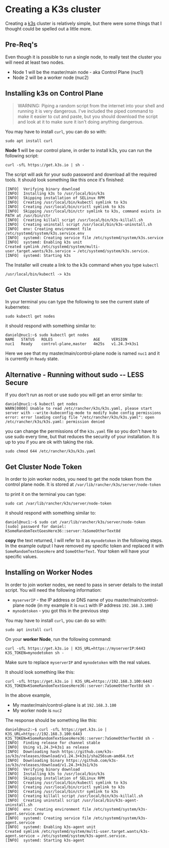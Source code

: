 # Creating a K3s cluster

Creating a [k3s](https://k3s.io/) cluster is relatively simple, but there were some things that I thought could be spelled out a little more.

## Pre-Req's

Even though it is possible to run a single node, to really test the cluster you will need at least two nodes.

* Node 1 will be the master/main node - aka Control Plane (nuc1)
* Node 2 will be a worker node (nuc2)

## Installing k3s on Control Plane

>WARNING: Piping a random script from the internet into your shell and running it is very dangerous. I've included the piped command to make it easier to cut and paste, but you should download the script and look at it to make sure it isn't doing anything dangerous.

You may have to install `curl`, you can do so with:

```shell
sudo apt install curl
```

**Node 1** will be our control plane, in order to install k3s, you can run the following script:

```shell
curl -sfL https://get.k3s.io | sh -
```

The script will ask for your sudo password and download all the required tools. It should look something like this once it's finished:

```shell
[INFO]  Verifying binary download
[INFO]  Installing k3s to /usr/local/bin/k3s
[INFO]  Skipping installation of SELinux RPM
[INFO]  Creating /usr/local/bin/kubectl symlink to k3s
[INFO]  Creating /usr/local/bin/crictl symlink to k3s
[INFO]  Skipping /usr/local/bin/ctr symlink to k3s, command exists in PATH at /usr/bin/ctr
[INFO]  Creating killall script /usr/local/bin/k3s-killall.sh
[INFO]  Creating uninstall script /usr/local/bin/k3s-uninstall.sh
[INFO]  env: Creating environment file /etc/systemd/system/k3s.service.env
[INFO]  systemd: Creating service file /etc/systemd/system/k3s.service
[INFO]  systemd: Enabling k3s unit
Created symlink /etc/systemd/system/multi-user.target.wants/k3s.service → /etc/systemd/system/k3s.service.
[INFO]  systemd: Starting k3s
```

The Installer will create a link to the k3s command when you type `kubectl`

```shell
/usr/local/bin/kubectl -> k3s
```

## Get Cluster Status

In your terminal you can type the following to see the current state of kubernetes:

```shell
sudo kubectl get nodes
```

it should respond with something similar to:

```shell
daniel@nuc1:~$ sudo kubectl get nodes
NAME   STATUS   ROLES                  AGE     VERSION
nuc1   Ready    control-plane,master   4m25s   v1.24.3+k3s1
```

Here we see that my master/main/control-plane node is named `nuc1` and it is currently in `Ready` state.

## Alternative - Running without sudo -- LESS Secure

If you don't run as root or use sudo you will get an error similar to:

```shell
daniel@nuc1:~$ kubectl get nodes
WARN[0000] Unable to read /etc/rancher/k3s/k3s.yaml, please start server with --write-kubeconfig-mode to modify kube config permissions 
error: error loading config file "/etc/rancher/k3s/k3s.yaml": open /etc/rancher/k3s/k3s.yaml: permission denied
```

you can change the permissions of the `k3s.yaml` file so you don't have to use sudo every time, but that reduces the security of your installation. It is up to you if you are ok with taking the risk.

```shell
sudo chmod 644 /etc/rancher/k3s/k3s.yaml
```

## Get Cluster **Node Token**

In order to join worker nodes, you need to get the node token from the control plane node. It is stored at `/var/lib/rancher/k3s/server/node-token`

to print it on the terminal you can type:

```shell
sudo cat /var/lib/rancher/k3s/server/node-token
```

it should respond with something similar to:

```shell
daniel@nuc1:~$ sudo cat /var/lib/rancher/k3s/server/node-token
[sudo] password for daniel: 
KSomeRandomTextGoesHere36::server:7aSomeOtherText8d
```

**copy** the text returned, I will refer to it as `mynodetoken` in the following steps. In the example output I have removed my specific token and replaced it with `SomeRandomTextGoesHere` and `SomeOtherText`. Your token will have your specific values.

## Installing on **Worker Nodes**

In order to join worker nodes, we need to pass in server details to the install script. You will need the following information:

* `myserverIP` - the IP address or DNS name of you master/main/control-plane node (in my example it is `nuc1` with IP address `192.168.3.100`)
* `mynodetoken` - you got this in the previous step

You may have to install `curl`, you can do so with:

```shell
sudo apt install curl
```

On your **worker Node**, run the following command:

```shell
curl -sfL https://get.k3s.io | K3S_URL=https://myserverIP:6443 K3S_TOKEN=mynodetoken sh -
```

Make sure to replace `myserverIP` and `mynodetoken` with the real values.

It should look something like this:

```shell
curl -sfL https://get.k3s.io | K3S_URL=https://192.168.3.100:6443 K3S_TOKEN=KSomeRandomTextGoesHere36::server:7aSomeOtherText8d sh -
```

In the above example,

* My master/main/control-plane is at `192.168.3.100`
* My worker node is `nuc2`

The response should be something like this:

```shell
daniel@nuc2:~$ curl -sfL https://get.k3s.io | K3S_URL=https://192.168.3.100:6443 K3S_TOKEN=KSomeRandomTextGoesHere36::server:7aSomeOtherText8d sh -
[INFO]  Finding release for channel stable
[INFO]  Using v1.24.3+k3s1 as release
[INFO]  Downloading hash https://github.com/k3s-io/k3s/releases/download/v1.24.3+k3s1/sha256sum-amd64.txt
[INFO]  Downloading binary https://github.com/k3s-io/k3s/releases/download/v1.24.3+k3s1/k3s
[INFO]  Verifying binary download
[INFO]  Installing k3s to /usr/local/bin/k3s
[INFO]  Skipping installation of SELinux RPM
[INFO]  Creating /usr/local/bin/kubectl symlink to k3s
[INFO]  Creating /usr/local/bin/crictl symlink to k3s
[INFO]  Creating /usr/local/bin/ctr symlink to k3s
[INFO]  Creating killall script /usr/local/bin/k3s-killall.sh
[INFO]  Creating uninstall script /usr/local/bin/k3s-agent-uninstall.sh
[INFO]  env: Creating environment file /etc/systemd/system/k3s-agent.service.env
[INFO]  systemd: Creating service file /etc/systemd/system/k3s-agent.service
[INFO]  systemd: Enabling k3s-agent unit
Created symlink /etc/systemd/system/multi-user.target.wants/k3s-agent.service → /etc/systemd/system/k3s-agent.service.
[INFO]  systemd: Starting k3s-agent

```
